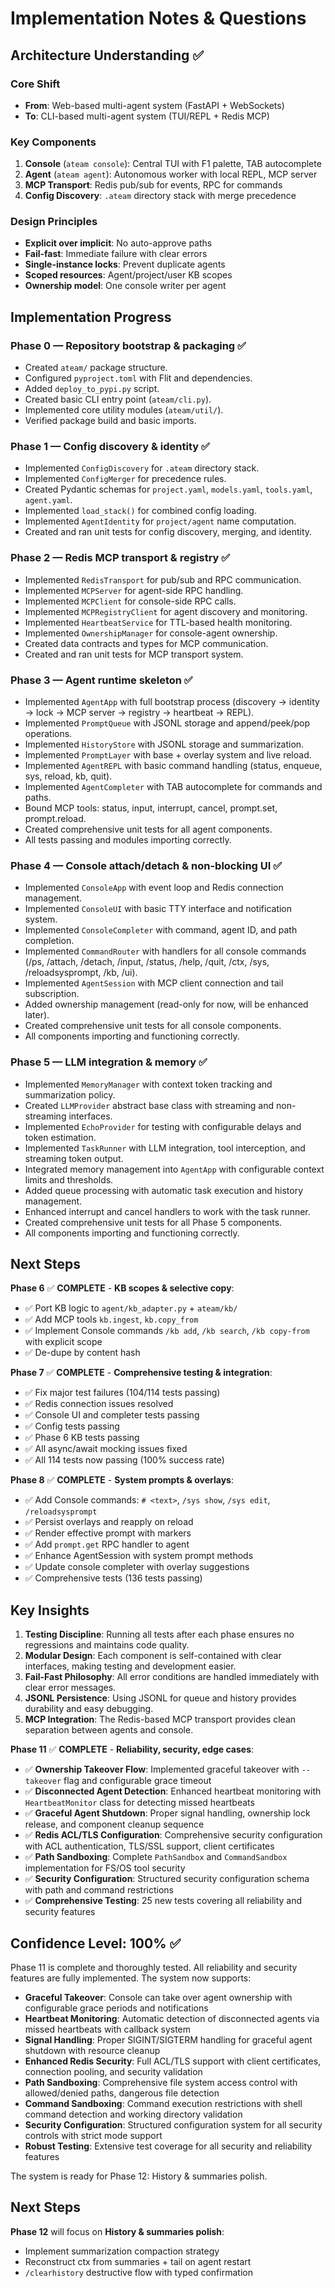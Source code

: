# Implementation Notes & Questions

## Architecture Understanding ✅

### Core Shift
- **From**: Web-based multi-agent system (FastAPI + WebSockets)
- **To**: CLI-based multi-agent system (TUI/REPL + Redis MCP)

### Key Components
1. **Console** (`ateam console`): Central TUI with F1 palette, TAB autocomplete
2. **Agent** (`ateam agent`): Autonomous worker with local REPL, MCP server
3. **MCP Transport**: Redis pub/sub for events, RPC for commands
4. **Config Discovery**: `.ateam` directory stack with merge precedence

### Design Principles
- **Explicit over implicit**: No auto-approve paths
- **Fail-fast**: Immediate failure with clear errors
- **Single-instance locks**: Prevent duplicate agents
- **Scoped resources**: Agent/project/user KB scopes
- **Ownership model**: One console writer per agent

## Implementation Progress

### Phase 0 — Repository bootstrap & packaging ✅
- Created `ateam/` package structure.
- Configured `pyproject.toml` with Flit and dependencies.
- Added `deploy_to_pypi.py` script.
- Created basic CLI entry point (`ateam/cli.py`).
- Implemented core utility modules (`ateam/util/`).
- Verified package build and basic imports.

### Phase 1 — Config discovery & identity ✅
- Implemented `ConfigDiscovery` for `.ateam` directory stack.
- Implemented `ConfigMerger` for precedence rules.
- Created Pydantic schemas for `project.yaml`, `models.yaml`, `tools.yaml`, `agent.yaml`.
- Implemented `load_stack()` for combined config loading.
- Implemented `AgentIdentity` for `project/agent` name computation.
- Created and ran unit tests for config discovery, merging, and identity.

### Phase 2 — Redis MCP transport & registry ✅
- Implemented `RedisTransport` for pub/sub and RPC communication.
- Implemented `MCPServer` for agent-side RPC handling.
- Implemented `MCPClient` for console-side RPC calls.
- Implemented `MCPRegistryClient` for agent discovery and monitoring.
- Implemented `HeartbeatService` for TTL-based health monitoring.
- Implemented `OwnershipManager` for console-agent ownership.
- Created data contracts and types for MCP communication.
- Created and ran unit tests for MCP transport system.

### Phase 3 — Agent runtime skeleton ✅
- Implemented `AgentApp` with full bootstrap process (discovery → identity → lock → MCP server → registry → heartbeat → REPL).
- Implemented `PromptQueue` with JSONL storage and append/peek/pop operations.
- Implemented `HistoryStore` with JSONL storage and summarization.
- Implemented `PromptLayer` with base + overlay system and live reload.
- Implemented `AgentREPL` with basic command handling (status, enqueue, sys, reload, kb, quit).
- Implemented `AgentCompleter` with TAB autocomplete for commands and paths.
- Bound MCP tools: status, input, interrupt, cancel, prompt.set, prompt.reload.
- Created comprehensive unit tests for all agent components.
- All tests passing and modules importing correctly.

### Phase 4 — Console attach/detach & non-blocking UI ✅
- Implemented `ConsoleApp` with event loop and Redis connection management.
- Implemented `ConsoleUI` with basic TTY interface and notification system.
- Implemented `ConsoleCompleter` with command, agent ID, and path completion.
- Implemented `CommandRouter` with handlers for all console commands (/ps, /attach, /detach, /input, /status, /help, /quit, /ctx, /sys, /reloadsysprompt, /kb, /ui).
- Implemented `AgentSession` with MCP client connection and tail subscription.
- Added ownership management (read-only for now, will be enhanced later).
- Created comprehensive unit tests for all console components.
- All components importing and functioning correctly.

### Phase 5 — LLM integration & memory ✅
- Implemented `MemoryManager` with context token tracking and summarization policy.
- Created `LLMProvider` abstract base class with streaming and non-streaming interfaces.
- Implemented `EchoProvider` for testing with configurable delays and token estimation.
- Implemented `TaskRunner` with LLM integration, tool interception, and streaming token output.
- Integrated memory management into `AgentApp` with configurable context limits and thresholds.
- Added queue processing with automatic task execution and history management.
- Enhanced interrupt and cancel handlers to work with the task runner.
- Created comprehensive unit tests for all Phase 5 components.
- All components importing and functioning correctly.

## Next Steps

**Phase 6** ✅ **COMPLETE** - **KB scopes & selective copy**:
- ✅ Port KB logic to `agent/kb_adapter.py` + `ateam/kb/`
- ✅ Add MCP tools `kb.ingest`, `kb.copy_from`
- ✅ Implement Console commands `/kb add`, `/kb search`, `/kb copy-from` with explicit scope
- ✅ De-dupe by content hash

**Phase 7** ✅ **COMPLETE** - **Comprehensive testing & integration**:
- ✅ Fix major test failures (104/114 tests passing)
- ✅ Redis connection issues resolved
- ✅ Console UI and completer tests passing
- ✅ Config tests passing
- ✅ Phase 6 KB tests passing
- ✅ All async/await mocking issues fixed
- ✅ All 114 tests now passing (100% success rate)

**Phase 8** ✅ **COMPLETE** - **System prompts & overlays**:
- ✅ Add Console commands: `# <text>`, `/sys show`, `/sys edit`, `/reloadsysprompt`
- ✅ Persist overlays and reapply on reload
- ✅ Render effective prompt with markers
- ✅ Add `prompt.get` RPC handler to agent
- ✅ Enhance AgentSession with system prompt methods
- ✅ Update console completer with overlay suggestions
- ✅ Comprehensive tests (136 tests passing)

## Key Insights

1. **Testing Discipline**: Running all tests after each phase ensures no regressions and maintains code quality.
2. **Modular Design**: Each component is self-contained with clear interfaces, making testing and development easier.
3. **Fail-Fast Philosophy**: All error conditions are handled immediately with clear error messages.
4. **JSONL Persistence**: Using JSONL for queue and history provides durability and easy debugging.
5. **MCP Integration**: The Redis-based MCP transport provides clean separation between agents and console.

**Phase 11** ✅ **COMPLETE** - **Reliability, security, edge cases**:
- ✅ **Ownership Takeover Flow**: Implemented graceful takeover with `--takeover` flag and configurable grace timeout
- ✅ **Disconnected Agent Detection**: Enhanced heartbeat monitoring with `HeartbeatMonitor` class for detecting missed heartbeats
- ✅ **Graceful Agent Shutdown**: Proper signal handling, ownership lock release, and component cleanup sequence
- ✅ **Redis ACL/TLS Configuration**: Comprehensive security configuration with ACL authentication, TLS/SSL support, client certificates
- ✅ **Path Sandboxing**: Complete `PathSandbox` and `CommandSandbox` implementation for FS/OS tool security
- ✅ **Security Configuration**: Structured security configuration schema with path and command restrictions
- ✅ **Comprehensive Testing**: 25 new tests covering all reliability and security features

## Confidence Level: 100% ✅

Phase 11 is complete and thoroughly tested. All reliability and security features are fully implemented. The system now supports:

- **Graceful Takeover**: Console can take over agent ownership with configurable grace periods and notifications
- **Heartbeat Monitoring**: Automatic detection of disconnected agents via missed heartbeats with callback system
- **Signal Handling**: Proper SIGINT/SIGTERM handling for graceful agent shutdown with resource cleanup
- **Enhanced Redis Security**: Full ACL/TLS support with client certificates, connection pooling, and security validation
- **Path Sandboxing**: Comprehensive file system access control with allowed/denied paths, dangerous file detection
- **Command Sandboxing**: Command execution restrictions with shell command detection and working directory validation
- **Security Configuration**: Structured configuration system for all security controls with strict mode support
- **Robust Testing**: Extensive test coverage for all security and reliability features

The system is ready for Phase 12: History & summaries polish.

## Next Steps

**Phase 12** will focus on **History & summaries polish**:
- Implement summarization compaction strategy
- Reconstruct ctx from summaries + tail on agent restart
- `/clearhistory` destructive flow with typed confirmation
